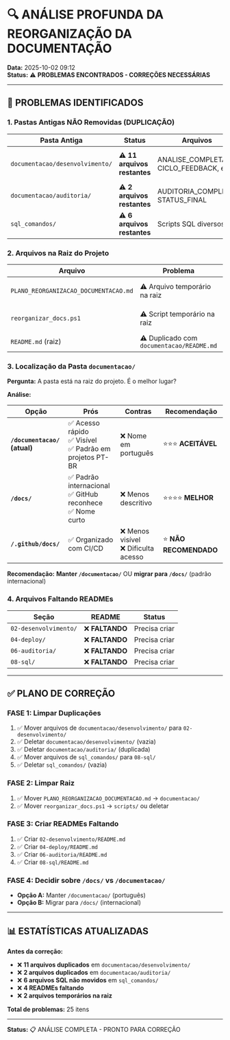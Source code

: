# 🔍 ANÁLISE PROFUNDA DA REORGANIZAÇÃO DA DOCUMENTAÇÃO

**Data:** 2025-10-02 09:12  
**Status:** ⚠️ **PROBLEMAS ENCONTRADOS - CORREÇÕES NECESSÁRIAS**

---

## 🚨 PROBLEMAS IDENTIFICADOS

### **1. Pastas Antigas NÃO Removidas (DUPLICAÇÃO)**

| Pasta Antiga | Status | Arquivos | Problema |
|--------------|--------|----------|----------|
| `documentacao/desenvolvimento/` | ⚠️ **11 arquivos restantes** | ANALISE_COMPLETA, CICLO_FEEDBACK, etc. | **DUPLICAÇÃO** - Deve ser movida para `02-desenvolvimento/` |
| `documentacao/auditoria/` | ⚠️ **2 arquivos restantes** | AUDITORIA_COMPLETA, STATUS_FINAL | **DUPLICAÇÃO** - Já existem em `06-auditoria/` |
| `sql_comandos/` | ⚠️ **6 arquivos restantes** | Scripts SQL diversos | **NÃO MOVIDOS** - Devem ir para `08-sql/` |

### **2. Arquivos na Raiz do Projeto**

| Arquivo | Problema | Solução |
|---------|----------|---------|
| `PLANO_REORGANIZACAO_DOCUMENTACAO.md` | ⚠️ Arquivo temporário na raiz | Mover para `documentacao/` ou deletar |
| `reorganizar_docs.ps1` | ⚠️ Script temporário na raiz | Mover para `documentacao/scripts/` ou deletar |
| `README.md` (raiz) | ⚠️ Duplicado com `documentacao/README.md` | **DEVE PERMANECER** (GitHub padrão) |

### **3. Localização da Pasta `documentacao/`**

**Pergunta:** A pasta está na raiz do projeto. É o melhor lugar?

**Análise:**

| Opção | Prós | Contras | Recomendação |
|-------|------|---------|--------------|
| **`/documentacao/` (atual)** | ✅ Acesso rápido<br>✅ Visível<br>✅ Padrão em projetos PT-BR | ❌ Nome em português | ⭐⭐⭐ **ACEITÁVEL** |
| **`/docs/`** | ✅ Padrão internacional<br>✅ GitHub reconhece<br>✅ Nome curto | ❌ Menos descritivo | ⭐⭐⭐⭐ **MELHOR** |
| **`/.github/docs/`** | ✅ Organizado com CI/CD | ❌ Menos visível<br>❌ Dificulta acesso | ⭐ **NÃO RECOMENDADO** |

**Recomendação:** **Manter `/documentacao/`** OU **migrar para `/docs/`** (padrão internacional)

### **4. Arquivos Faltando READMEs**

| Seção | README | Status |
|-------|--------|--------|
| `02-desenvolvimento/` | ❌ **FALTANDO** | Precisa criar |
| `04-deploy/` | ❌ **FALTANDO** | Precisa criar |
| `06-auditoria/` | ❌ **FALTANDO** | Precisa criar |
| `08-sql/` | ❌ **FALTANDO** | Precisa criar |

---

## ✅ PLANO DE CORREÇÃO

### **FASE 1: Limpar Duplicações**
1. ✅ Mover arquivos de `documentacao/desenvolvimento/` para `02-desenvolvimento/`
2. ✅ Deletar `documentacao/desenvolvimento/` (vazia)
3. ✅ Deletar `documentacao/auditoria/` (duplicada)
4. ✅ Mover arquivos de `sql_comandos/` para `08-sql/`
5. ✅ Deletar `sql_comandos/` (vazia)

### **FASE 2: Limpar Raiz**
1. ✅ Mover `PLANO_REORGANIZACAO_DOCUMENTACAO.md` → `documentacao/`
2. ✅ Mover `reorganizar_docs.ps1` → `scripts/` ou deletar

### **FASE 3: Criar READMEs Faltando**
1. ✅ Criar `02-desenvolvimento/README.md`
2. ✅ Criar `04-deploy/README.md`
3. ✅ Criar `06-auditoria/README.md`
4. ✅ Criar `08-sql/README.md`

### **FASE 4: Decidir sobre `/docs/` vs `/documentacao/`**
- **Opção A:** Manter `/documentacao/` (português)
- **Opção B:** Migrar para `/docs/` (internacional)

---

## 📊 ESTATÍSTICAS ATUALIZADAS

**Antes da correção:**
- ❌ **11 arquivos duplicados** em `documentacao/desenvolvimento/`
- ❌ **2 arquivos duplicados** em `documentacao/auditoria/`
- ❌ **6 arquivos SQL não movidos** em `sql_comandos/`
- ❌ **4 READMEs faltando**
- ❌ **2 arquivos temporários na raiz**

**Total de problemas:** 25 itens

---

**Status:** 📋 ANÁLISE COMPLETA - PRONTO PARA CORREÇÃO
